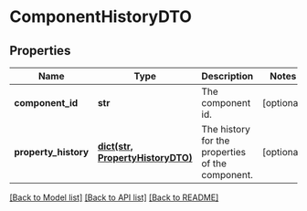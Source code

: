 # ComponentHistoryDTO

## Properties
Name | Type | Description | Notes
------------ | ------------- | ------------- | -------------
**component_id** | **str** | The component id. | [optional] 
**property_history** | [**dict(str, PropertyHistoryDTO)**](PropertyHistoryDTO.md) | The history for the properties of the component. | [optional] 

[[Back to Model list]](../nifiDocs.md#documentation-for-models) [[Back to API list]](../nifiDocs.md#documentation-for-api-endpoints) [[Back to README]](../nifiDocs.md)


